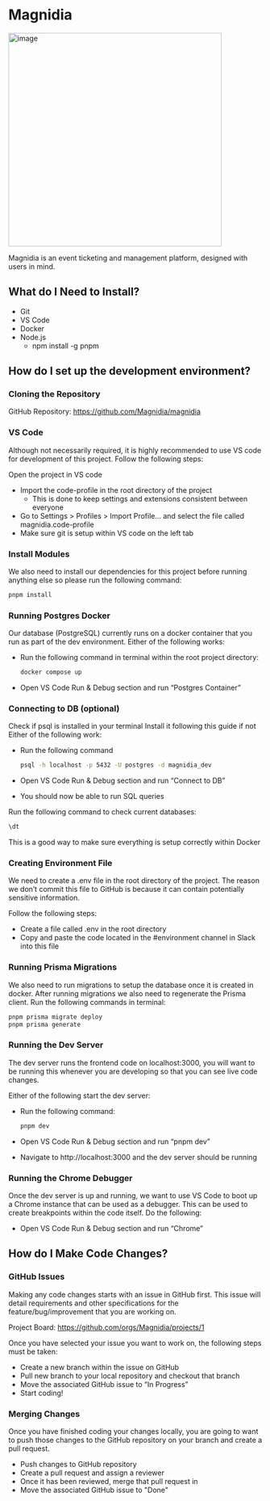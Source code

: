 # Magnidia

<img width="423" alt="image" src="https://github.com/Magnidia/magnidia/assets/30994047/05964e9f-09ff-4fd7-8344-c429edbbb3df">

Magnidia is an event ticketing and management platform, designed with users in mind.

## What do I Need to Install?

- Git
- VS Code
- Docker
- Node.js
  - npm install -g pnpm

## How do I set up the development environment?

### Cloning the Repository

GitHub Repository: https://github.com/Magnidia/magnidia

### VS Code

Although not necessarily required, it is highly recommended to use VS code for development of this project. Follow the following steps:

Open the project in VS code

- Import the code-profile in the root directory of the project
  - This is done to keep settings and extensions consistent between everyone
- Go to Settings > Profiles > Import Profile… and select the file called magnidia.code-profile
- Make sure git is setup within VS code on the left tab

### Install Modules

We also need to install our dependencies for this project before running anything else so please run the following command:

```bash
pnpm install
```

### Running Postgres Docker

Our database (PostgreSQL) currently runs on a docker container that you run as part of the dev environment. Either of the following works:

- Run the following command in terminal within the root project directory:

  ```bash
  docker compose up
  ```

- Open VS Code Run & Debug section and run “Postgres Container”

### Connecting to DB (optional)

Check if psql is installed in your terminal
Install it following this guide if not
Either of the following work:

- Run the following command

  ```bash
  psql -h localhost -p 5432 -U postgres -d magnidia_dev
  ```

- Open VS Code Run & Debug section and run “Connect to DB”
- You should now be able to run SQL queries

Run the following command to check current databases:

```bash
\dt
```

This is a good way to make sure everything is setup correctly within Docker

### Creating Environment File

We need to create a .env file in the root directory of the project. The reason we don’t commit this file to GitHub is because it can contain potentially sensitive information.

Follow the following steps:

- Create a file called .env in the root directory
- Copy and paste the code located in the #environment channel in Slack into this file

### Running Prisma Migrations

We also need to run migrations to setup the database once it is created in docker. After running migrations we also need to regenerate the Prisma client. Run the following commands in terminal:

```bash
pnpm prisma migrate deploy
pnpm prisma generate
```

### Running the Dev Server

The dev server runs the frontend code on localhost:3000, you will want to be running this whenever you are developing so that you can see live code changes.

Either of the following start the dev server:

- Run the following command:

  ```bash
  pnpm dev
  ```

- Open VS Code Run & Debug section and run “pnpm dev”
- Navigate to http://localhost:3000 and the dev server should be running

### Running the Chrome Debugger

Once the dev server is up and running, we want to use VS Code to boot up a Chrome instance that can be used as a debugger. This can be used to create breakpoints within the code itself. Do the following:

- Open VS Code Run & Debug section and run “Chrome”

## How do I Make Code Changes?

### GitHub Issues

Making any code changes starts with an issue in GitHub first. This issue will detail requirements and other specifications for the feature/bug/improvement that you are working on.

Project Board: https://github.com/orgs/Magnidia/projects/1

Once you have selected your issue you want to work on, the following steps must be taken:

- Create a new branch within the issue on GitHub
- Pull new branch to your local repository and checkout that branch
- Move the associated GitHub issue to “In Progress”
- Start coding!

### Merging Changes

Once you have finished coding your changes locally, you are going to want to push those changes to the GitHub repository on your branch and create a pull request.

- Push changes to GitHub repository
- Create a pull request and assign a reviewer
- Once it has been reviewed, merge that pull request in
- Move the associated GitHub issue to "Done"
